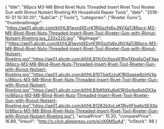 {
	"title": "86pcs M3-M8 Blind Rivet Nuts Threaded Insert Rivet Tool Riveter Gun with Rivnut Nutsert Riveting Kit Household Repair Tools",
	"date": "2018-10-31 10:30:20",
	"SubCat": ["Tools"],
	"categories": ["Riveter Guns"],
	"thumbnailImage": "https://ae01.alicdn.com/kf/HLB1wyrdXEvrK1RjSszfq6xJNVXaT/86pcs-M3-M8-Blind-Rivet-Nuts-Threaded-Insert-Rivet-Tool-Riveter-Gun-with-Rivnut-Nutsert-Riveting.jpg_220x220.jpg",
	"BigImage": ["https://ae01.alicdn.com/kf/HLB1wyrdXEvrK1RjSszfq6xJNVXaT/86pcs-M3-M8-Blind-Rivet-Nuts-Threaded-Insert-Rivet-Tool-Riveter-Gun-with-Rivnut-Nutsert-Riveting.jpg","https://ae01.alicdn.com/kf/HLB1XrDcXpzsK1Rjy1Xbq6xOaFXax/86pcs-M3-M8-Blind-Rivet-Nuts-Threaded-Insert-Rivet-Tool-Riveter-Gun-with-Rivnut-Nutsert-Riveting.jpg","https://ae01.alicdn.com/kf/HLB1DTbeXzzuK1RjSspeq6ziHVXan/86pcs-M3-M8-Blind-Rivet-Nuts-Threaded-Insert-Rivet-Tool-Riveter-Gun-with-Rivnut-Nutsert-Riveting.jpg","https://ae01.alicdn.com/kf/HLB1bKfdXu6sK1RjSsrbq6xbDXXam/86pcs-M3-M8-Blind-Rivet-Nuts-Threaded-Insert-Rivet-Tool-Riveter-Gun-with-Rivnut-Nutsert-Riveting.jpg","https://ae01.alicdn.com/kf/HLB12K2bXvLsK1Rjy0Fbq6xSEXXa0/86pcs-M3-M8-Blind-Rivet-Nuts-Threaded-Insert-Rivet-Tool-Riveter-Gun-with-Rivnut-Nutsert-Riveting.jpg"],
	"actualPrice": 15.20,
	"comparePrice": 16.89,
	"linkurl": "http://s.click.aliexpress.com/e/cK6M5uA4",
	"inStock": 98
}
